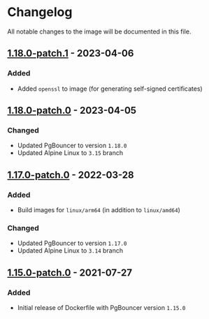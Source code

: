 # Changelog
All notable changes to the image will be documented in this file.

## [1.18.0-patch.1] - 2023-04-06

### Added

- Added `openssl` to image (for generating self-signed certificates)

## [1.18.0-patch.0] - 2023-04-05

### Changed

- Updated PgBouncer to version `1.18.0`
- Updated Alpine Linux to `3.15` branch

## [1.17.0-patch.0] - 2022-03-28

### Added
- Build images for `linux/arm64` (in addition to `linux/amd64`)

### Changed
- Updated PgBouncer to version `1.17.0`
- Updated Alpine Linux to `3.14` branch

## [1.15.0-patch.0] - 2021-07-27

### Added
- Initial release of Dockerfile with PgBouncer version `1.15.0`

[1.18.0-patch.1]: https://github.com/airflow-helm/charts/tree/images/pgbouncer-1.18.0-patch.1/images/pgbouncer
[1.18.0-patch.0]: https://github.com/airflow-helm/charts/tree/images/pgbouncer-1.18.0-patch.0/images/pgbouncer
[1.17.0-patch.0]: https://github.com/airflow-helm/charts/tree/images/pgbouncer-1.17.0-patch.0/images/pgbouncer
[1.15.0-patch.0]: https://github.com/airflow-helm/charts/tree/images/pgbouncer-1.15.0-patch.0/images/pgbouncer